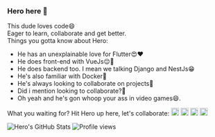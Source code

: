 ### Hero here 👋

This dude loves code😄  
Eager to learn, collaborate and get better.  
Things you gotta know about Hero:
 - He has an unexplainable love for Flutter😍♥️
 - He does front-end with VueJs😌🤤
 - He does backend too. I mean we talking Django and NestJs😁
 - He's also familiar with Docker🤝
 - He's always looking to collaborate on projects🤤
 - Did i mention looking to collaborate?🤔
 - Oh yeah and he's gon whoop your ass in video games😄.
 
 
What you waiting for? Hit Hero up here, let's collaborate:
[<img src='https://cdn.jsdelivr.net/npm/simple-icons@3.0.1/icons/github.svg' alt='github' height='18'>](https://github.com/herocodess)  [<img src='https://cdn.jsdelivr.net/npm/simple-icons@3.0.1/icons/twitter.svg' alt='twitter' height='18'>](https://twitter.com/herocodes_)  [<img src='https://cdn.jsdelivr.net/npm/simple-icons@3.0.1/icons/gmail.svg' alt='codepen' height='18'>](momohhero2@gmail.com)  [<img src='https://cdn.jsdelivr.net/npm/simple-icons@3.0.1/icons/linkedin.svg' alt='website' height='18'>](https://www.linkedin.com/in/momoh-herodion-038185183/)
 
 
![Hero's GitHub Stats](https://github-readme-stats.vercel.app/api?username=herocodess&theme=cobalt&show_icons=true&&line_height=40)
![Profile views](https://gpvc.arturio.dev/herocodess)

<!--
**herocodess/herocodess** is a ✨ _special_ ✨ repository because its `README.md` (this file) appears on your GitHub profile.

Here are some ideas to get you started:

- 🔭 I’m currently working on ...
- 🌱 I’m currently learning ...
- 👯 I’m looking to collaborate on ...
- 🤔 I’m looking for help with ...
- 💬 Ask me about ...
- 📫 How to reach me: ...
- 😄 Pronouns: ...
- ⚡ Fun fact: ...
-->

